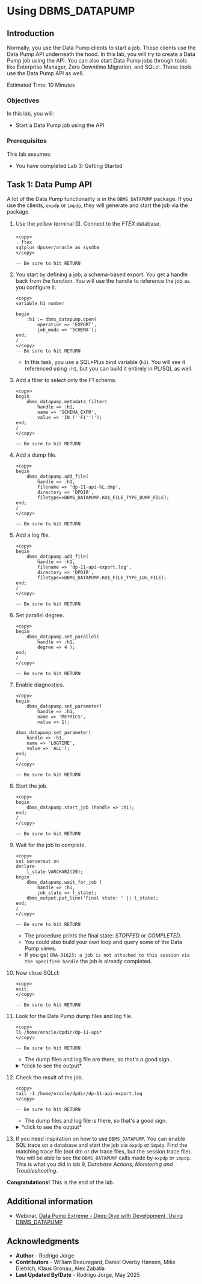 # Using DBMS\_DATAPUMP

## Introduction

Normally, you use the Data Pump clients to start a job. Those clients use the Data Pump API underneath the hood. In this lab, you will try to create a Data Pump job using the API. You can also start Data Pump jobs through tools like Enterprise Manager, Zero Downtime Migration, and SQLcl. Those tools use the Data Pump API as well.

Estimated Time: 10 Minutes

### Objectives

In this lab, you will:

* Start a Data Pump job using the API

### Prerequisites

This lab assumes:

- You have completed Lab 3: Getting Started

## Task 1: Data Pump API

A lot of the Data Pump functionality is in the `DBMS_DATAPUMP` package. If you use the clients, `expdp` or `impdp`, they will generate and start the job via the package. 

1. Use the *yellow* terminal 🟨. Connect to the *FTEX* database.

    ```
    <copy>
    . ftex
    sqlplus dpuser/oracle as sysdba
    </copy>

    -- Be sure to hit RETURN
    ```

2. You start by defining a job; a schema-based export. You get a handle back from the function. You will use the handle to reference the job as you configure it.

    ```
    <copy>
    variable h1 number
    
    begin 
        :h1 := dbms_datapump.open(
            operation => 'EXPORT',
    	    job_mode => 'SCHEMA');
    end;
    /
    </copy>
    -- Be sure to hit RETURN
    ```

    * In this task, you use a SQL*Plus bind variable (`h1`). You will see it referenced using `:h1`, but you can build it entirely in PL/SQL as well. 

3. Add a filter to select only the *F1* schema.

    ```
    <copy>
    begin
        dbms_datapump.metadata_filter(
            handle => :h1,
            name => 'SCHEMA_EXPR',
            value => 'IN (''F1'')');
    end;
    /
    </copy>

    -- Be sure to hit RETURN
    ```

4. Add a dump file.  

    ```
    <copy>
    begin
        dbms_datapump.add_file(
            handle => :h1,
            filename => 'dp-11-api-%L.dmp',
            directory => 'DPDIR',
            filetype=>DBMS_DATAPUMP.KU$_FILE_TYPE_DUMP_FILE);
    end;
    /
    </copy>

    -- Be sure to hit RETURN
    ```

5. Add a log file.

    ```
    <copy>
    begin
        dbms_datapump.add_file(
            handle => :h1,
            filename => 'dp-11-api-export.log',
            directory => 'DPDIR',
            filetype=>DBMS_DATAPUMP.KU$_FILE_TYPE_LOG_FILE);
    end;
    /
    </copy>

    -- Be sure to hit RETURN
    ```

6. Set parallel degree.

    ```
    <copy>
    begin
        dbms_datapump.set_parallel(
            handle => :h1,
            degree => 4 );
    end;
    /
    </copy>

    -- Be sure to hit RETURN
    ```

7. Enable diagnostics.

    ```
    <copy>
    begin 
        dbms_datapump.set_parameter(
            handle => :h1,
            name => 'METRICS',
            value => 1);

    dbms_datapump.set_parameter(
        handle => :h1,
        name => 'LOGTIME',
        value => 'ALL');      
    end;
    /
    </copy>

    -- Be sure to hit RETURN
    ```

8. Start the job.

    ```
    <copy>
    begin
        dbms_datapump.start_job (handle => :h1);
    end;
    /
    </copy>

    -- Be sure to hit RETURN
    ```

9. Wait for the job to complete.

    ```
    <copy>
    set serverout on
    declare
        l_state VARCHAR2(20);
    begin
        dbms_datapump.wait_for_job (
            handle => :h1,
            job_state => l_state);      
        dbms_output.put_line('Final state: ' || l_state);
    end;
    /
    </copy>

    -- Be sure to hit RETURN
    ```

    * The procedure prints the final state: *STOPPED* or *COMPLETED*.
    * You could also build your own loop and query some of the Data Pump views.
    * If you get `ORA-31623: a job is not attached to this session via the specified handle` the job is already completed.

10. Now close SQLcl:

    ``` shell
    <copy>
    exit;
    </copy>

    -- Be sure to hit RETURN
    ```

11. Look for the Data Pump dump files and log file.

    ```
    <copy>
    ll /home/oracle/dpdir/dp-11-api*
    </copy>

    -- Be sure to hit RETURN
    ```

    * The dump files and log file are there, so that's a good sign.

    <details>
    <summary>*click to see the output*</summary>
    ``` text
    -rw-r-----. 1 oracle oinstall   794624 May  2 18:28 /home/oracle/dpdir/dp-11-api-01.dmp
    -rw-r-----. 1 oracle oinstall 17833984 May  2 18:28 /home/oracle/dpdir/dp-11-api-02.dmp
    -rw-r-----. 1 oracle oinstall  4243456 May  2 18:28 /home/oracle/dpdir/dp-11-api-03.dmp
    -rw-r--r--. 1 oracle oinstall     4607 May  2 18:28 /home/oracle/dpdir/dp-11-api-export.log
    ```
    </details> 

12. Check the result of the job.

    ```
    <copy>
    tail -1 /home/oracle/dpdir/dp-11-api-export.log
    </copy>

    -- Be sure to hit RETURN
    ```

    * The dump files and log file is there, so that's a good sign.

    <details>
    <summary>*click to see the output*</summary>
    ``` text
    02-MAY-25 18:28:13.253: Job "DPUSER"."SYS_EXPORT_SCHEMA_01" successfully completed at Fri May 2 18:28:13 2025 elapsed 0 00:00:10
    ```
    </details> 
    
13. If you need inspiration on how to use `DBMS_DATAPUMP`. You can enable SQL trace on a database and start the job via `expdp` or `impdp`. Find the matching trace file (not dm or dw trace files, but the session trace file). You will be able to see the `DBMS_DATAPUMP` calls made by `expdp` or `impdp`. This is what you did in lab 9, *Database Actions, Monitoring and Troubleshooting*.


**Congratulations!** This is the end of the lab.

## Additional information

* Webinar, [Data Pump Extreme - Deep Dive with Development, Using DBMS_DATAPUMP](https://www.youtube.com/watch?v=CUHcKHx_YvA&t=5205s)

## Acknowledgments

* **Author** - Rodrigo Jorge
* **Contributors** - William Beauregard, Daniel Overby Hansen, Mike Dietrich, Klaus Gronau, Alex Zaballa
* **Last Updated By/Date** - Rodrigo Jorge, May 2025